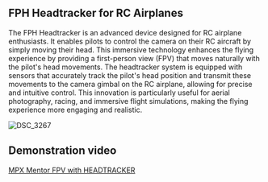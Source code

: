 ## FPH Headtracker for RC Airplanes

The FPH Headtracker is an advanced device designed for RC airplane enthusiasts. It enables pilots to control the camera on their RC aircraft by simply moving their head. This immersive technology enhances the flying experience by providing a first-person view (FPV) that moves naturally with the pilot's head movements. The headtracker system is equipped with sensors that accurately track the pilot's head position and transmit these movements to the camera gimbal on the RC airplane, allowing for precise and intuitive control. This innovation is particularly useful for aerial photography, racing, and immersive flight simulations, making the flying experience more engaging and realistic.

![DSC_3267](https://github.com/user-attachments/assets/b0ab0117-ee83-4a75-89a9-cf8dfe4d4e2e)

## Demonstration video
[MPX Mentor FPV with HEADTRACKER](https://www.youtube.com/watch?v=0JXXjhNscpw)
